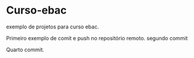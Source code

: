 # Curso-ebac
exemplo de projetos para curso ebac.

Primeiro  exemplo de comit e push no repositório remoto.
segundo commit

Quarto commit.
